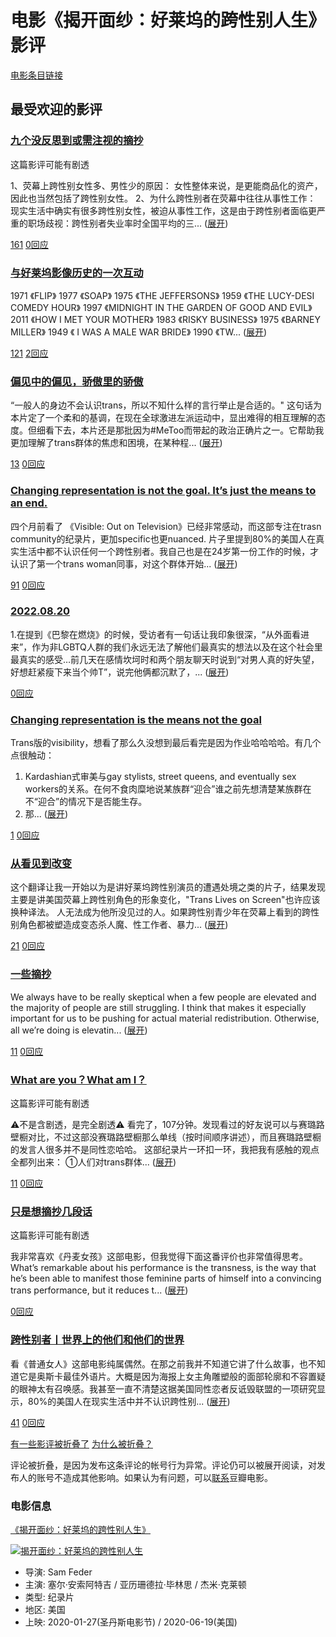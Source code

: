 # 电影《揭开面纱：好莱坞的跨性别人生》影评

[电影条目链接](https://movie.douban.com/subject/34907415/)

## 最受欢迎的影评

### [九个没反思到或需注视的摘抄](https://movie.douban.com/review/12932553/)

这篇影评可能有剧透

1、荧幕上跨性别女性多、男性少的原因： 女性整体来说，是更能商品化的资产，因此也当然包括了跨性别女性。
2、为什么跨性别者在荧幕中往往从事性工作： 现实生活中确实有很多跨性别女性，被迫从事性工作，这是由于跨性别者面临更严重的职场歧视：跨性别者失业率时全国平均的三... ([展开](javascript:; "展开"))

[16](javascript:; "有用")[1](javascript:; "没用") [0回应](https://movie.douban.com/review/12932553/#comments)

### [与好莱坞影像历史的一次互动](https://movie.douban.com/review/12746088/)

1971 《FLIP》
1977 《SOAP》
1975 《THE JEFFERSONS》
1959 《THE LUCY-DESI COMEDY HOUR》
1997 《MIDNIGHT IN THE GARDEN OF GOOD AND EVIL》
2011 《HOW I MET YOUR MOTHER》
1983 《RISKY BUSINESS》
1975 《BARNEY MILLER》
1949 《 I WAS A MALE WAR BRIDE》
1990 《TW... ([展开](javascript:; "展开"))

[12](javascript:; "有用")[1](javascript:; "没用") [2回应](https://movie.douban.com/review/12746088/#comments)

### [偏见中的偏见，骄傲里的骄傲](https://movie.douban.com/review/12771916/)

“一般人的身边不会认识trans，所以不知什么样的言行举止是合适的。"
这句话为本片定了一个柔和的基调，在现在全球激进左派运动中，显出难得的相互理解的态度。但细看下去，本片还是那批因为#MeToo而带起的政治正确片之一。它帮助我更加理解了trans群体的焦虑和困境，在某种程... ([展开](javascript:; "展开"))

[1](javascript:; "有用")[3](javascript:; "没用") [0回应](https://movie.douban.com/review/12771916/#comments)

### [Changing representation is not the goal. It’s just the means to an end.](https://movie.douban.com/review/12679479/)

四个月前看了 《Visible: Out on Television》已经非常感动，而这部专注在trasn community的纪录片，更加specific也更nuanced.
片子里提到80%的美国人在真实生活中都不认识任何一个跨性别者。我自己也是在24岁第一份工作的时候，才认识了第一个trans woman同事，对这个群体开始... ([展开](javascript:; "展开"))

[9](javascript:; "有用")[1](javascript:; "没用") [0回应](https://movie.douban.com/review/12679479/#comments)

### [2022.08.20](https://movie.douban.com/review/14591661/)

1.在提到《巴黎在燃烧》的时候，受访者有一句话让我印象很深，“从外面看进来”，作为非LGBTQ人群的我们永远无法了解他们最真实的想法以及在这个社会里最真实的感受…前几天在感情坎坷时和两个朋友聊天时说到“对男人真的好失望，好想赶紧瘦下来当个帅T”，说完他俩都沉默了，... ([展开](javascript:; "展开"))

[](javascript:; "有用")[](javascript:; "没用")[0回应](https://movie.douban.com/review/14591661/#comments)

### [Changing representation is the means not the goal](https://movie.douban.com/review/13878922/)

Trans版的visibility，想看了那么久没想到最后看完是因为作业哈哈哈哈。有几个点很触动：
1. Kardashian式审美与gay stylists, street queens, and eventually sex workers的关系。在何不食肉糜地说某族群“迎合”谁之前先想清楚某族群在不“迎合”的情况下是否能生存。
2. 那... ([展开](javascript:; "展开"))

[](javascript:; "有用")[1](javascript:; "没用") [0回应](https://movie.douban.com/review/13878922/#comments)

### [从看见到改变](https://movie.douban.com/review/13249832/)

这个翻译让我一开始以为是讲好莱坞跨性别演员的遭遇处境之类的片子，结果发现主要是讲美国荧幕上跨性别角色的形象变化，"Trans Lives on Screen"也许应该换种译法。
人无法成为他所没见过的人。如果跨性别青少年在荧幕上看到的跨性别角色都被塑造成变态杀人魔、性工作者、暴力... ([展开](javascript:; "展开"))

[2](javascript:; "有用")[1](javascript:; "没用") [0回应](https://movie.douban.com/review/13249832/#comments)

### [一些摘抄](https://movie.douban.com/review/13203734/)

We always have to be really skeptical when a few people are elevated and the majority of people are still struggling. I think that makes it especially important for us to be pushing for actual material redistribution. Otherwise, all we’re doing is elevatin... ([展开](javascript:; "展开"))

[1](javascript:; "有用")[1](javascript:; "没用") [0回应](https://movie.douban.com/review/13203734/#comments)

### [What are you？What am I？](https://movie.douban.com/review/12719324/)

这篇影评可能有剧透

⚠️不是含剧透，是完全剧透⚠️
看完了，107分钟。发现看过的好友说可以与赛璐路壁橱对比，不过这部没赛璐路壁橱那么单线（按时间顺序讲述），而且赛璐路壁橱的发言人很多并不是同性恋哈哈。
这部纪录片一环扣一环，我把我有感触的观点全都列出来：
①人们对trans群体... ([展开](javascript:; "展开"))

[1](javascript:; "有用")[1](javascript:; "没用") [0回应](https://movie.douban.com/review/12719324/#comments)

### [只是想摘抄几段话](https://movie.douban.com/review/13047513/)

这篇影评可能有剧透

我非常喜欢《丹麦女孩》这部电影，但我觉得下面这番评价也非常值得思考。
What’s remarkable about his performance is the transness, is the way that he’s been able to manifest those feminine parts of himself into a convincing trans performance, but it reduces t... ([展开](javascript:; "展开"))

[](javascript:; "有用")[](javascript:; "没用")[0回应](https://movie.douban.com/review/13047513/#comments)

### [跨性别者丨世界上的他们和他们的世界](https://movie.douban.com/review/12677832/)

看《普通女人》这部电影纯属偶然。在那之前我并不知道它讲了什么故事，也不知道它是奥斯卡最佳外语片。大概是因为海报上女主角雕塑般的面部轮廓和不容置疑的眼神太有召唤感。我甚至一直不清楚这据美国同性恋者反诋毁联盟的一项研究显示，80%的美国人在现实生活中并不认识跨性别... ([展开](javascript:; "展开"))

[4](javascript:; "有用")[1](javascript:; "没用") [0回应](https://movie.douban.com/review/12677832/#comments)

[有一些影评被折叠了](#) [为什么被折叠？](https://help.douban.com/opinion?app=movie#t1-q2)

评论被折叠，是因为发布这条评论的帐号行为异常。评论仍可以被展开阅读，对发布人的账号不造成其他影响。如果认为有问题，可以[联系](https://help.douban.com/help/ask?category=movie)豆瓣电影。

### 电影信息

[《揭开面纱：好莱坞的跨性别人生》](https://movie.douban.com/subject/34907415/)

[![揭开面纱：好莱坞的跨性别人生](https://img3.doubanio.com/view/photo/s_ratio_poster/public/p2592980482.webp)](https://movie.douban.com/subject/34907415/)

*   导演: Sam Feder
*   主演: 塞尔·安索阿特吉 / 亚历珊德拉·毕林思 / 杰米·克莱顿
*   类型: 纪录片
*   地区: 美国
*   上映: 2020-01-27(圣丹斯电影节) / 2020-06-19(美国)

